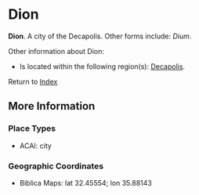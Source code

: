 # Dion
**Dion**. 
A city of the Decapolis. 
Other forms include: 
*Dium*. 




Other information about Dion:


* Is located within the following region(s): 
[Decapolis](Decapolis.md). 








Return to [Index](00-Index.md)

## More Information

### Place Types

* ACAI: city



### Geographic Coordinates

* Biblica Maps: lat 32.45554; lon 35.88143




